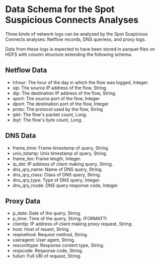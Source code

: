 # Data Schema for the Spot Suspicious Connects Analyses



Three kinds of network logs can be analyzed by the Spot Suspicious Connects analyses:  Netflow records, DNS queriess, and proxy logs.

Data from these logs is expected to have been stored in parquet files on HDFS with column structure extending the following schema.


## Netflow Data

- trhour: The hour of the day in which the flow was logged, Integer.
- sip: The source IP address of the flow, String.
- dip: The destination IP address of the flow, String.
- sport: The source port of the flow, Integer
- dport: The destination port of the flow, Integer
- proto: The protocol used by the flow, String
- ipkt:  The flow's packet count, Long.
- ibyt:  The flow's byte count, Long.

## DNS Data

- frame_time:  Frame timestamp of query, String. 
- unix_tstamp:  Unix timestamp of query, String.
- frame_len: Frame length, Integer.
- ip_dst: IP address of client making query, String.
- dns_qry_name: Name of DNS query, String.
- dns_qry_class: Class of DNS query, String.
- dns_qry_type: Type of DNS query, Integer.
- dns_qry_rcode: DNS query response code, Integer.

## Proxy Data


- p_date: Date of the query, String.
- p_time: Time of the query, String.  (FORMAT?) 
- clientip: IP address of client making proxy request, String.                          
- host: Host of reuest, String.
- reqmethod: Request method, String.                                    
- useragent: User agent, String.                                      
- resconttype: Response content type, String.                                                                           
- respcode: Response code, String.                                                                      
- fulluri: Full URI of request, String.



